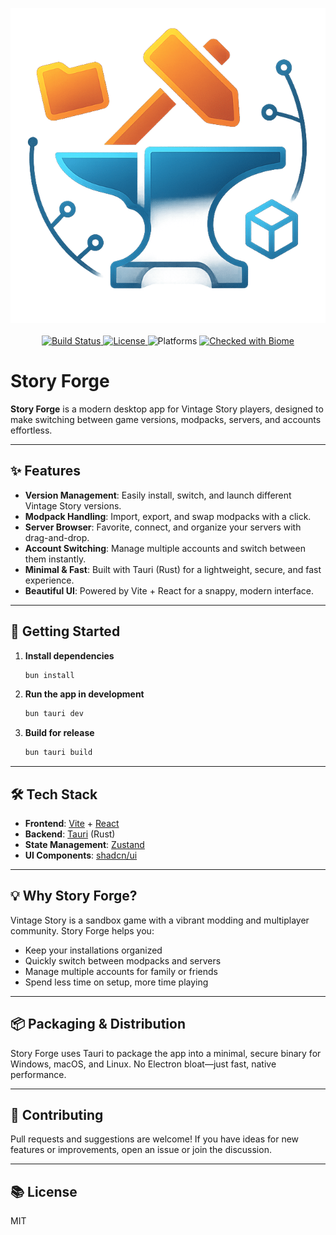 
<p align="center">
   <img src="public/StoryForge.png" alt="Story Forge" />
   <br />
   <br />
   <a href="https://github.com/lovelesscodes/storyforge/actions">
      <img src="https://img.shields.io/github/actions/workflow/status/lovelesscodes/storyforge/ci.yml?branch=main&label=build&style=for-the-badge" alt="Build Status" />
   </a>
   <a href="https://github.com/lovelesscodes/storyforge/blob/main/LICENSE">
      <img src="https://img.shields.io/github/license/lovelesscodes/storyforge?color=brightgreen&style=for-the-badge" alt="License" />
   </a>
   <img src="https://img.shields.io/badge/platforms-Windows%20%7C%20macOS%20%7C%20Linux-blue?style=for-the-badge" alt="Platforms" />   
   <a href="https://biomejs.dev/" target="_blank">
      <img src="https://img.shields.io/badge/Checked_with-Biome-60a5fa?style=for-the-badge&logo=biome" alt="Checked with Biome" />
   </a>
</p>

# Story Forge

**Story Forge** is a modern desktop app for Vintage Story players, designed to make switching between game versions, modpacks, servers, and accounts effortless. 

---

## ✨ Features

- **Version Management**: Easily install, switch, and launch different Vintage Story versions.
- **Modpack Handling**: Import, export, and swap modpacks with a click.
- **Server Browser**: Favorite, connect, and organize your servers with drag-and-drop.
- **Account Switching**: Manage multiple accounts and switch between them instantly.
- **Minimal & Fast**: Built with Tauri (Rust) for a lightweight, secure, and fast experience.
- **Beautiful UI**: Powered by Vite + React for a snappy, modern interface.

---

## 🚀 Getting Started

1. **Install dependencies**
   ```sh
   bun install
   ```
2. **Run the app in development**
   ```sh
   bun tauri dev
   ```
3. **Build for release**
   ```sh
   bun tauri build
   ```

---

## 🛠 Tech Stack

- **Frontend**: [Vite](https://vitejs.dev/) + [React](https://react.dev/)
- **Backend**: [Tauri](https://tauri.app/) (Rust)
- **State Management**: [Zustand](https://zustand-demo.pmnd.rs/)
- **UI Components**: [shadcn/ui](https://ui.shadcn.com/)

---

## 💡 Why Story Forge?

Vintage Story is a sandbox game with a vibrant modding and multiplayer community. Story Forge helps you:
- Keep your installations organized
- Quickly switch between modpacks and servers
- Manage multiple accounts for family or friends
- Spend less time on setup, more time playing

---

## 📦 Packaging & Distribution

Story Forge uses Tauri to package the app into a minimal, secure binary for Windows, macOS, and Linux. No Electron bloat—just fast, native performance.

---

## 📝 Contributing

Pull requests and suggestions are welcome! If you have ideas for new features or improvements, open an issue or join the discussion.

---

## 📚 License

MIT
